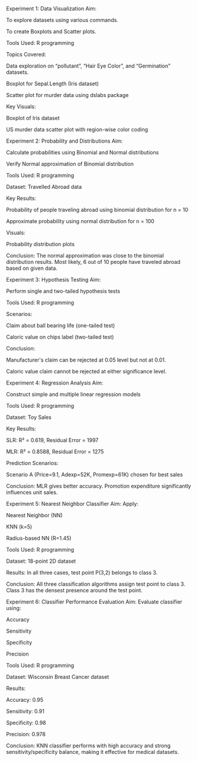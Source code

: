Experiment 1: Data Visualization
Aim:

To explore datasets using various commands.

To create Boxplots and Scatter plots.

Tools Used: R programming

Topics Covered:

Data exploration on “pollutant”, “Hair Eye Color”, and “Germination” datasets.

Boxplot for Sepal.Length (Iris dataset)

Scatter plot for murder data using dslabs package

Key Visuals:

Boxplot of Iris dataset

US murder data scatter plot with region-wise color coding

Experiment 2: Probability and Distributions
Aim:

Calculate probabilities using Binomial and Normal distributions

Verify Normal approximation of Binomial distribution

Tools Used: R programming

Dataset: Travelled Abroad data

Key Results:

Probability of people traveling abroad using binomial distribution for n = 10

Approximate probability using normal distribution for n = 100

Visuals:

Probability distribution plots

Conclusion:
The normal approximation was close to the binomial distribution results. Most likely, 6 out of 10 people have traveled abroad based on given data.

Experiment 3: Hypothesis Testing
Aim:

Perform single and two-tailed hypothesis tests

Tools Used: R programming

Scenarios:

Claim about ball bearing life (one-tailed test)

Caloric value on chips label (two-tailed test)

Conclusion:

Manufacturer's claim can be rejected at 0.05 level but not at 0.01.

Caloric value claim cannot be rejected at either significance level.

Experiment 4: Regression Analysis
Aim:

Construct simple and multiple linear regression models

Tools Used: R programming

Dataset: Toy Sales

Key Results:

SLR: R² = 0.619, Residual Error = 1997

MLR: R² = 0.8588, Residual Error = 1275

Prediction Scenarios:

Scenario A (Price=9.1, Adexp=52K, Promexp=61K) chosen for best sales

Conclusion:
MLR gives better accuracy. Promotion expenditure significantly influences unit sales.

Experiment 5: Nearest Neighbor Classifier
Aim:
Apply:

Nearest Neighbor (NN)

KNN (k=5)

Radius-based NN (R=1.45)

Tools Used: R programming

Dataset: 18-point 2D dataset

Results:
In all three cases, test point P(3,2) belongs to class 3.

Conclusion:
All three classification algorithms assign test point to class 3. Class 3 has the densest presence around the test point.

Experiment 6: Classifier Performance Evaluation
Aim:
Evaluate classifier using:

Accuracy

Sensitivity

Specificity

Precision

Tools Used: R programming

Dataset: Wisconsin Breast Cancer dataset

Results:

Accuracy: 0.95

Sensitivity: 0.91

Specificity: 0.98

Precision: 0.978

Conclusion:
KNN classifier performs with high accuracy and strong sensitivity/specificity balance, making it effective for medical datasets.
